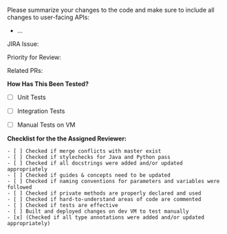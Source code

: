 Please summarize your changes to the code and make sure to include all changes to user-facing APIs: 
- ...

JIRA Issue: 

Priority for Review: 

Related PRs: 

**How Has This Been Tested?**

- [ ] Unit Tests
- [ ] Integration Tests
- [ ] Manual Tests on VM


**Checklist for the the Assigned Reviewer:**

```
- [ ] Checked if merge conflicts with master exist
- [ ] Checked if stylechecks for Java and Python pass
- [ ] Checked if all docstrings were added and/or updated appropriately
- [ ] Checked if guides & concepts need to be updated
- [ ] Checked if naming conventions for parameters and variables were followed
- [ ] Checked if private methods are properly declared and used
- [ ] Checked if hard-to-understand areas of code are commented
- [ ] Checked if tests are effective
- [ ] Built and deployed changes on dev VM to test manually
- [x] (Checked if all type annotations were added and/or updated appropriately)
```

